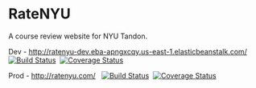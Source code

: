 # RateNYU
A course review website for NYU Tandon.

Dev - http://ratenyu-dev.eba-apngxcqy.us-east-1.elasticbeanstalk.com/
&nbsp;
[![Build Status](https://app.travis-ci.com/gcivil-nyu-org/team-4-inperson.svg?branch=develop)](https://app.travis-ci.com/gcivil-nyu-org/team-4-inperson)&nbsp;
[![Coverage Status](https://coveralls.io/repos/github/gcivil-nyu-org/team-4-inperson/badge.svg?branch=develop)](https://coveralls.io/github/gcivil-nyu-org/team-4-inperson?branch=develop)


Prod - http://ratenyu.com/
&nbsp;
[![Build Status](https://app.travis-ci.com/gcivil-nyu-org/team-4-inperson.svg?branch=master)](https://app.travis-ci.com/gcivil-nyu-org/team-4-inperson)&nbsp;
[![Coverage Status](https://coveralls.io/repos/github/gcivil-nyu-org/team-4-inperson/badge.svg?branch=master)](https://coveralls.io/github/gcivil-nyu-org/team-4-inperson?branch=master)
